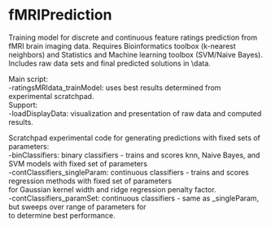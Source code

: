 # fMRIPrediction
Training model for discrete and continuous feature ratings prediction from fMRI brain imaging data. 
Requires Bioinformatics toolbox (k-nearest neighbors) and Statistics and Machine learning toolbox (SVM/Naive Bayes).
Includes raw data sets and final predicted solutions in \data. 

Main script:   
-ratingsMRIdata_trainModel: uses best results determined from experimental scratchpad.  
Support:  
-loadDisplayData: visualization and presentation of raw data and computed results.   

Scratchpad experimental code for generating predictions with fixed sets of parameters:   
-binClassifiers: binary classifiers - trains and scores knn, Naive Bayes, and SVM models with fixed set of parameters   
-contClassifiers_singleParam:  continuous classifiers - trains and scores regression methods with fixed set of parameters   
for Gaussian kernel width and ridge regression penalty factor.   
-contClassifiers_paramSet: continuous classifiers - same as _singleParam, but sweeps over range of parameters for   
to determine best performance.   
